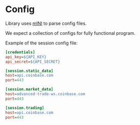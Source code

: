 # Config

Library uses [mINI](https://github.com/metayeti/mINI) to parse config files.

We expect a collection of configs for fully functional program.

Example of the session config file:

```ini
[credentials]
api_key=${API_KEY}
api_secret=${API_SECRET}

[session.static_data]
host=api.coinbase.com
port=443

[session.market_data]
host=advanced-trade-ws.coinbase.com
port=443

[session.trading]
host=api.coinbase.com
port=443
```
